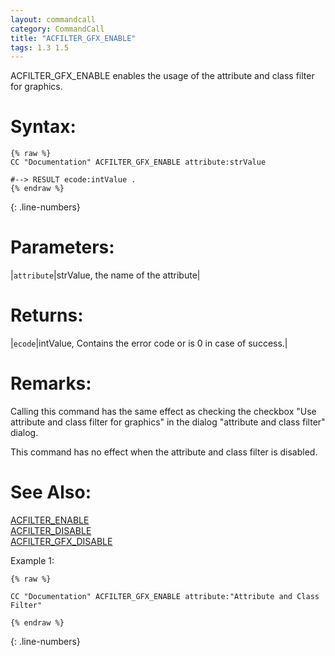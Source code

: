 ```yaml
---
layout: commandcall
category: CommandCall
title: "ACFILTER_GFX_ENABLE"
tags: 1.3 1.5
---
```


ACFILTER_GFX_ENABLE enables the usage of the attribute and class filter for graphics.

# Syntax:  

```adoscript
{% raw %}
CC "Documentation" ACFILTER_GFX_ENABLE attribute:strValue

#--> RESULT ecode:intValue .
{% endraw %}
```
{: .line-numbers}

# Parameters:  

|`attribute`|strValue, the name of the attribute|

# Returns:  

|`ecode`|intValue, Contains the error code or is 0 in case of success.|

# Remarks:

Calling this command has the same effect as checking the checkbox "Use attribute and class filter for graphics" in the dialog "attribute and class filter" dialog.

This command has no effect when the attribute and class filter is disabled.

# See Also:  

[ACFILTER_ENABLE](acfilter_enable.html "ACFILTER_ENABLE")  
[ACFILTER_DISABLE](acfilter_disable.html "ACFILTER_DISABLE")  
[ACFILTER_GFX_DISABLE](acfilter_gfx_disable.html "ACFILTER_GFX_DISABLE")  


Example 1:

```adoscript
{% raw %}

CC "Documentation" ACFILTER_GFX_ENABLE attribute:"Attribute and Class Filter"

{% endraw %}
```
{: .line-numbers}

